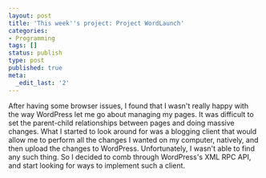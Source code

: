 ```yaml
---
layout: post
title: 'This week''s project: Project WordLaunch'
categories:
- Programming
tags: []
status: publish
type: post
published: true
meta:
  _edit_last: '2'
---
```

After having some browser issues, I found that I wasn't really happy with the way WordPress let me go about managing my pages. It was difficult to set the parent-child relationships between pages and doing massive changes. What I started to look around for was a blogging client that would allow me to perform all the changes I wanted on my computer, natively, and then upload the changes to WordPress. Unfortunately, I wasn't able to find any such thing. So I decided to comb through WordPress's XML RPC API, and start looking for ways to implement such a client.
